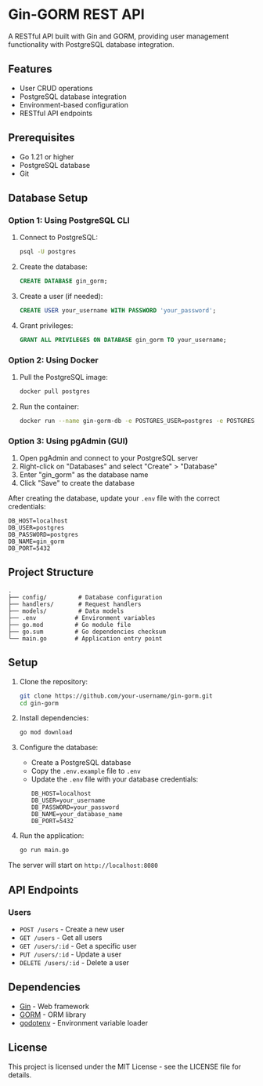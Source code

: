 # Gin-GORM REST API

A RESTful API built with Gin and GORM, providing user management functionality with PostgreSQL database integration.

## Features

- User CRUD operations
- PostgreSQL database integration
- Environment-based configuration
- RESTful API endpoints

## Prerequisites

- Go 1.21 or higher
- PostgreSQL database
- Git

## Database Setup

### Option 1: Using PostgreSQL CLI

1. Connect to PostgreSQL:
   ```bash
   psql -U postgres
   ```

2. Create the database:
   ```sql
   CREATE DATABASE gin_gorm;
   ```

3. Create a user (if needed):
   ```sql
   CREATE USER your_username WITH PASSWORD 'your_password';
   ```

4. Grant privileges:
   ```sql
   GRANT ALL PRIVILEGES ON DATABASE gin_gorm TO your_username;
   ```

### Option 2: Using Docker

1. Pull the PostgreSQL image:
   ```bash
   docker pull postgres
   ```

2. Run the container:
   ```bash
   docker run --name gin-gorm-db -e POSTGRES_USER=postgres -e POSTGRES_PASSWORD=postgres -e POSTGRES_DB=gin_gorm -p 5432:5432 -d postgres
   ```

### Option 3: Using pgAdmin (GUI)

1. Open pgAdmin and connect to your PostgreSQL server
2. Right-click on "Databases" and select "Create" > "Database"
3. Enter "gin_gorm" as the database name
4. Click "Save" to create the database

After creating the database, update your `.env` file with the correct credentials:
```
DB_HOST=localhost
DB_USER=postgres
DB_PASSWORD=postgres
DB_NAME=gin_gorm
DB_PORT=5432
```

## Project Structure

```
.
├── config/         # Database configuration
├── handlers/       # Request handlers
├── models/         # Data models
├── .env           # Environment variables
├── go.mod         # Go module file
├── go.sum         # Go dependencies checksum
└── main.go        # Application entry point
```

## Setup

1. Clone the repository:
   ```bash
   git clone https://github.com/your-username/gin-gorm.git
   cd gin-gorm
   ```

2. Install dependencies:
   ```bash
   go mod download
   ```

3. Configure the database:
   - Create a PostgreSQL database
   - Copy the `.env.example` file to `.env`
   - Update the `.env` file with your database credentials:
     ```
     DB_HOST=localhost
     DB_USER=your_username
     DB_PASSWORD=your_password
     DB_NAME=your_database_name
     DB_PORT=5432
     ```

4. Run the application:
   ```bash
   go run main.go
   ```

The server will start on `http://localhost:8080`

## API Endpoints

### Users

- `POST /users` - Create a new user
- `GET /users` - Get all users
- `GET /users/:id` - Get a specific user
- `PUT /users/:id` - Update a user
- `DELETE /users/:id` - Delete a user

## Dependencies

- [Gin](https://github.com/gin-gonic/gin) - Web framework
- [GORM](https://gorm.io/) - ORM library
- [godotenv](https://github.com/joho/godotenv) - Environment variable loader

## License

This project is licensed under the MIT License - see the LICENSE file for details.

